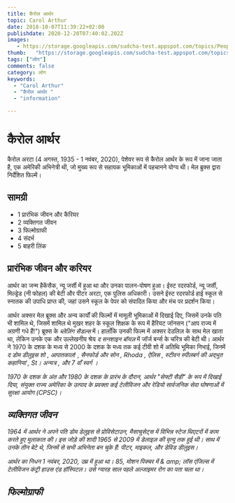 ```yaml
---
title: कैरोल आर्थर 
topic: Carol Arthur
date: 2018-10-07T11:39:22+02:00
publishdate: 2020-12-20T07:40:02.202Z
images: 
   - https://storage.googleapis.com/sudcha-test.appspot.com/topics/People/carol_arthur/1.jpeg
thumb:   "https://storage.googleapis.com/sudcha-test.appspot.com/topics/People/carol_arthur/thumb.jpeg"
tags: ["लोग"]
comments: false
category: लोग
keywords: 
  - "Carol Arthur"
  - "कैरोल आर्थर "
  - "information"

---
```

<h1> कैरोल आर्थर </h1> <p> </p> <p> कैरोल अरटा (4 अगस्त, 1935 - 1 नवंबर, 2020), पेशेवर रूप से कैरोल आर्थर के रूप में जाना जाता है, एक अमेरिकी अभिनेत्री थी, जो मुख्य रूप से सहायक भूमिकाओं में पहचानने योग्य थी। मेल ब्रुक्स द्वारा निर्देशित फिल्में। </p> <h2> सामग्री </h2> <ul> <li> 1 प्रारंभिक जीवन और कैरियर </li> <li> 2 व्यक्तिगत जीवन </li> <li> 3 फिल्मोग्राफी </li> <li> 4 संदर्भ </li> <li> 5 बाहरी लिंक </li> </ul> <h2> प्रारंभिक जीवन और करियर </h2> <p> आर्थर का जन्म हैकेंसैक, न्यू जर्सी में हुआ था और उनका पालन-पोषण हुआ। ईस्ट रदरफोर्ड, न्यू जर्सी, मिल्ड्रेड (नी फोहल) की बेटी और पीटर अरटा, एक पुलिस अधिकारी। उसने ईस्ट रदरफोर्ड हाई स्कूल से स्नातक की उपाधि प्राप्त की, जहां उसने स्कूल के पेपर को संपादित किया और मंच पर प्रदर्शन किया। </p> <p> आर्थर अक्सर मेल ब्रूक्स और अन्य कार्यों की फिल्मों में मामूली भूमिकाओं में दिखाई दिए, जिसमें उनके पति भी शामिल थे, जिसमें शामिल थे मुखर शहर के स्कूल शिक्षक के रूप में हैरियट जॉनसन ("आप राज्य में अग्रणी गधे हैं!") ब्रूक्स के <i> ब्लेज़िंग सैडल्स </i> में। हालाँकि उनकी फिल्म में अक्सर देउलिज़ के साथ मेल खाता था, लेकिन उनके एक और उल्लेखनीय श्रेय <i> द सनशाइन बॉयज़ </i> में जॉर्ज बर्न्स के चरित्र की बेटी थी। आर्थर ने 1970 के दशक के मध्य से 2000 के दशक के मध्य तक कई टीवी शो में अतिथि भूमिका निभाई, जिनमें <i> द डोम डीलुइस शो </i>, <i> आपातकाल! </I>, <i> सैनफोर्ड और सोन <! / i>, <i> Rhoda </i>, <i> ऐलिस </i>, <i> स्टीवन स्पीलबर्ग की अद्भुत कहानियां </i>, <i> St। अन्यत्र </i>, और <i> 7 वाँ स्वर्ग </i>। </p> <p> 1970 के दशक के अंत और 1980 के दशक के प्रारंभ के दौरान, आर्थर "सेफ्टी सैडी" के रूप में दिखाई दिया, संयुक्त राज्य अमेरिका के उत्पाद के प्रवक्ता कई टेलीविजन और रेडियो सार्वजनिक सेवा घोषणाओं में सुरक्षा आयोग (CPSC)। </p> <h2> व्यक्तिगत जीवन </h2> <p> 1964 में आर्थर ने अपने पति डोम डेलुइस से प्रोविसेटाउन, मैसाचुसेट्स में विभिन्न स्टेज थिएटरों में काम करते हुए मुलाकात की। इस जोड़े की शादी 1965 से 2009 में डेलाइज़ की मृत्यु तक हुई थी। साथ में उनके तीन बेटे थे, जिनमें से सभी अभिनेता बन चुके हैं: पीटर, माइकल, और डेविड डीलुइस। </p> <p> आर्थर का निधन 1 नवंबर, 2020, उम्र में हुआ था। 85, मोशन पिक्चर में & amp; लॉस एंजिल्स में टेलीविजन कंट्री हाउस एंड हॉस्पिटल। उसे ग्यारह साल पहले अल्जाइमर रोग का पता चला था। </p> <h2> फिल्मोग्राफी </h2> 